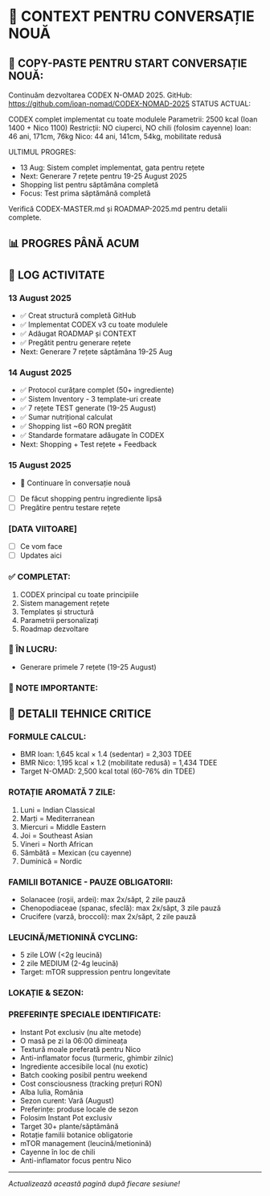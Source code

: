 # 🔄 CONTEXT PENTRU CONVERSAȚIE NOUĂ

## 🎯 COPY-PASTE PENTRU START CONVERSAȚIE NOUĂ:
Continuăm dezvoltarea CODEX N-OMAD 2025.
GitHub: https://github.com/ioan-nomad/CODEX-NOMAD-2025
STATUS ACTUAL:

CODEX complet implementat cu toate modulele
Parametrii: 2500 kcal (Ioan 1400 + Nico 1100)
Restricții: NO ciuperci, NO chili (folosim cayenne)
Ioan: 46 ani, 171cm, 76kg
Nico: 44 ani, 141cm, 54kg, mobilitate redusă

ULTIMUL PROGRES:
- 13 Aug: Sistem complet implementat, gata pentru rețete
- Next: Generare 7 rețete pentru 19-25 August 2025
- Shopping list pentru săptămâna completă
- Focus: Test prima săptămână completă

Verifică CODEX-MASTER.md și ROADMAP-2025.md pentru detalii complete.
## 📊 PROGRES PÂNĂ ACUM
## 📅 LOG ACTIVITATE

### 13 August 2025
- ✅ Creat structură completă GitHub
- ✅ Implementat CODEX v3 cu toate modulele
- ✅ Adăugat ROADMAP și CONTEXT
- ✅ Pregătit pentru generare rețete
- Next: Generare 7 rețete săptămâna 19-25 Aug
### 14 August 2025
- ✅ Protocol curățare complet (50+ ingrediente)
- ✅ Sistem Inventory - 3 template-uri create
- ✅ 7 rețete TEST generate (19-25 August)
- ✅ Sumar nutrițional calculat
- ✅ Shopping list ~60 RON pregătit
- ✅ Standarde formatare adăugate în CODEX
- Next: Shopping + Test rețete + Feedback

### 15 August 2025
- 🔄 Continuare în conversație nouă
- [ ] De făcut shopping pentru ingrediente lipsă
- [ ] Pregătire pentru testare rețete

### [DATA VIITOARE]
- [ ] Ce vom face
- [ ] Updates aici

### ✅ COMPLETAT:
1. CODEX principal cu toate principiile
2. Sistem management rețete
3. Templates și structură
4. Parametrii personalizați
5. Roadmap dezvoltare

### 🔄 ÎN LUCRU:
- Generare primele 7 rețete (19-25 August)

### 📝 NOTE IMPORTANTE:
## 🔑 DETALII TEHNICE CRITICE

### FORMULE CALCUL:
- BMR Ioan: 1,645 kcal × 1.4 (sedentar) = 2,303 TDEE
- BMR Nico: 1,195 kcal × 1.2 (mobilitate redusă) = 1,434 TDEE
- Target N-OMAD: 2,500 kcal total (60-76% din TDEE)

### ROTAȚIE AROMATĂ 7 ZILE:
1. Luni = Indian Classical
2. Marți = Mediterranean 
3. Miercuri = Middle Eastern
4. Joi = Southeast Asian
5. Vineri = North African
6. Sâmbătă = Mexican (cu cayenne)
7. Duminică = Nordic

### FAMILII BOTANICE - PAUZE OBLIGATORII:
- Solanacee (roșii, ardei): max 2x/săpt, 2 zile pauză
- Chenopodiaceae (spanac, sfeclă): max 2x/săpt, 3 zile pauză
- Crucifere (varză, broccoli): max 2x/săpt, 2 zile pauză

### LEUCINĂ/METIONINĂ CYCLING:
- 5 zile LOW (<2g leucină)
- 2 zile MEDIUM (2-4g leucină)
- Target: mTOR suppression pentru longevitate

### LOKAȚIE & SEZON:
### PREFERINȚE SPECIALE IDENTIFICATE:
- Instant Pot exclusiv (nu alte metode)
- O masă pe zi la 06:00 dimineața
- Textură moale preferată pentru Nico
- Anti-inflamator focus (turmeric, ghimbir zilnic)
- Ingrediente accesibile local (nu exotic)
- Batch cooking posibil pentru weekend
- Cost consciousness (tracking prețuri RON)
- Alba Iulia, România
- Sezon curent: Vară (August)
- Preferințe: produse locale de sezon
- Folosim Instant Pot exclusiv
- Target 30+ plante/săptămână
- Rotație familii botanice obligatorie
- mTOR management (leucină/metionină)
- Cayenne în loc de chili
- Anti-inflamator focus pentru Nico

---
*Actualizează această pagină după fiecare sesiune!*
